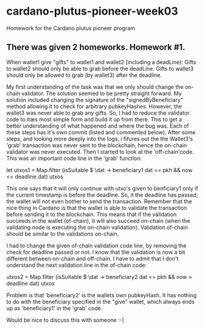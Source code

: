 # cardano-plutus-pioneer-week03
Homework for the Cardano plutus pioneer program

There was given 2 homeworks.
Homework #1.
-----------------------------------------------
When wallet1 give "gifts" to wallet1 and wallet2 (including a deadLine):
Gifts to wallet2 should only be able to grab before the deadLine.
Gifts to wallet3 should only be allowed to grab (by wallet3) after the deadline.

My first understanding of the task was that we only should change the on-chain validator. The solution seemed to be pretty straight forward.
My solution included changing the signature of the "signedByBeneficiary" method allowing it to check for arbitrary pubkeyHashes.
However, the wallet3 was never able to grab any gifts.
So, I had to reduce the validator code to itæs most simple form and build it up from there. This to get a better understanding of what happened and where the bug was.
Each of these steps has it's own commit (listed and commented below).
After some steps, and looking more deeply into the logs, i fifures out the the Wallet3's 'grab' transaction was never sent to the blockchain,
hence the on-chain validator was never executed. Then I started to look at the 'off-chain'code.
This was an important code line in the 'grab' function:

let utxos1 = Map.filter (isSuitable $ \dat -> beneficiary1 dat == pkh && now <= deadline dat) utxos

This one says that it will only continue with utxo's given to benficiary1 only if the current timestamp is before the deadline.
So, it the deadline has passed, the wallet will not even bother to send the transaction.
Remember that the nice thing in Cardano is that the wallet is able to validate the transaction before sending it to the blockchain.
This means that if the validation succeeds in the wallet (of-chain), it will also succeed on-chain (when the validating node is executing the on-chain validation).
Validation of-chain should be similar to the validations on-chain.

I had to change the given of-chain validation code line, by removing the check for deadline passed or not.
I know that the validation is now a bit different between on-chain and off-chain.
 I have to admit that I don't understand the  next validation line in the of-chain code:

 utxos2 = Map.filter (isSuitable $ \dat -> beneficiary2 dat == pkh && now >  deadline dat) utxos

 Problem is that 'beneficiary2' is the wallets own pubkeyHash.
 It has nothing to do with the beneficiary specified in the "give" wallet, which always ends up as 'beneficiary1' in the 'grab' code.

 Would be nice to discuss this with someone :-)
